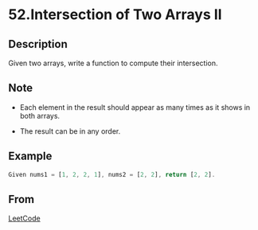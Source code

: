 # 52.Intersection of Two Arrays II

## Description

Given two arrays, write a function to compute their intersection.

## Note

* Each element in the result should appear as many times as it shows in both arrays.

* The result can be in any order.

## Example

```javascript
Given nums1 = [1, 2, 2, 1], nums2 = [2, 2], return [2, 2].
```

## From

[LeetCode](https://leetcode.com/problems/intersection-of-two-arrays-ii)
